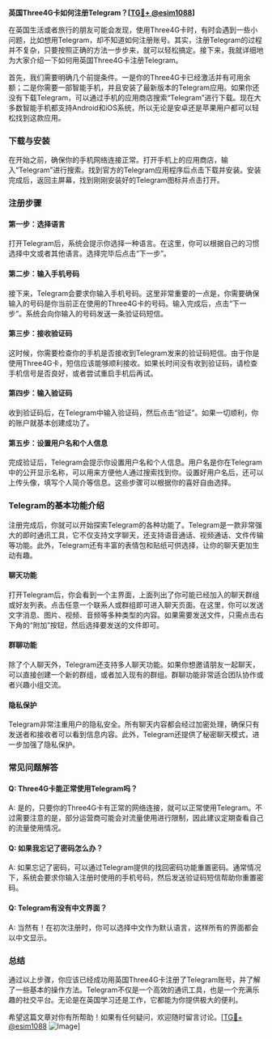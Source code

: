 **英国Three4G卡如何注册Telegram？[[TG💪+ @esim1088](https://t.me/s/esim1088)]**

在英国生活或者旅行的朋友可能会发现，使用Three4G卡时，有时会遇到一些小问题，比如想用Telegram，却不知道如何注册账号。其实，注册Telegram的过程并不复杂，只要按照正确的方法一步步来，就可以轻松搞定。接下来，我就详细地为大家介绍一下如何用英国Three4G卡注册Telegram。

首先，我们需要明确几个前提条件。一是你的Three4G卡已经激活并有可用余额；二是你需要一部智能手机，并且安装了最新版本的Telegram应用。如果你还没有下载Telegram，可以通过手机的应用商店搜索“Telegram”进行下载。现在大多数智能手机都支持Android和iOS系统，所以无论是安卓还是苹果用户都可以轻松找到这款应用。

### 下载与安装

在开始之前，确保你的手机网络连接正常。打开手机上的应用商店，输入“Telegram”进行搜索。找到官方的Telegram应用程序后点击下载并安装。安装完成后，返回主屏幕，找到刚刚安装好的Telegram图标并点击打开。

### 注册步骤

#### 第一步：选择语言

打开Telegram后，系统会提示你选择一种语言。在这里，你可以根据自己的习惯选择中文或者其他语言。选择完毕后点击“下一步”。

#### 第二步：输入手机号码

接下来，Telegram会要求你输入手机号码。这里非常重要的一点是，你需要确保输入的号码是你当前正在使用的Three4G卡的号码。输入完成后，点击“下一步”。系统会向你输入的号码发送一条验证码短信。

#### 第三步：接收验证码

这时候，你需要检查你的手机是否接收到Telegram发来的验证码短信。由于你是使用Three4G卡，短信应该能够顺利接收。如果长时间没有收到验证码，请检查手机信号是否良好，或者尝试重启手机后再试。

#### 第四步：输入验证码

收到验证码后，在Telegram中输入验证码，然后点击“验证”。如果一切顺利，你的账户就基本创建成功了。

#### 第五步：设置用户名和个人信息

完成验证后，Telegram会提示你设置用户名和个人信息。用户名是你在Telegram中的公开显示名称，可以用来方便他人通过搜索找到你。设置好用户名后，还可以上传头像，填写个人简介等信息。这些步骤可以根据你的喜好自由选择。

### Telegram的基本功能介绍

注册完成后，你就可以开始探索Telegram的各种功能了。Telegram是一款非常强大的即时通讯工具，它不仅支持文字聊天，还支持语音通话、视频通话、文件传输等功能。此外，Telegram还有丰富的表情包和贴纸可供选择，让你的聊天更加生动有趣。

#### 聊天功能

打开Telegram后，你会看到一个主界面，上面列出了你可能已经加入的聊天群组或好友列表。点击任意一个联系人或群组即可进入聊天页面。在这里，你可以发送文字消息、图片、视频、音频等多种类型的内容。如果需要发送文件，只需点击右下角的“附加”按钮，然后选择要发送的文件即可。

#### 群聊功能

除了个人聊天外，Telegram还支持多人聊天功能。如果你想邀请朋友一起聊天，可以直接创建一个新的群组，或者加入现有的群组。群聊功能非常适合团队协作或者兴趣小组交流。

#### 隐私保护

Telegram非常注重用户的隐私安全。所有聊天内容都会经过加密处理，确保只有发送者和接收者可以看到信息内容。此外，Telegram还提供了秘密聊天模式，进一步加强了隐私保护。

### 常见问题解答

#### Q: Three4G卡能正常使用Telegram吗？
A: 是的，只要你的Three4G卡有正常的网络连接，就可以正常使用Telegram。不过需要注意的是，部分运营商可能会对流量使用进行限制，因此建议定期查看自己的流量使用情况。

#### Q: 如果我忘记了密码怎么办？
A: 如果忘记了密码，可以通过Telegram提供的找回密码功能重置密码。通常情况下，系统会要求你输入注册时使用的手机号码，然后发送验证码短信帮助你重置密码。

#### Q: Telegram有没有中文界面？
A: 当然有！在初次注册时，你可以选择中文作为默认语言，这样所有的界面都会以中文显示。

### 总结

通过以上步骤，你应该已经成功用英国Three4G卡注册了Telegram账号，并了解了一些基本的操作方法。Telegram不仅是一个高效的通讯工具，也是一个充满乐趣的社交平台。无论是在英国学习还是工作，它都能为你提供极大的便利。

希望这篇文章对你有所帮助！如果有任何疑问，欢迎随时留言讨论。[[TG💪+ @esim1088](https://t.me/s/esim1088) ![Image](https://i.postimg.cc/4NQfJmqS/Snipaste-2025-05-13-00-14-12.png)]
